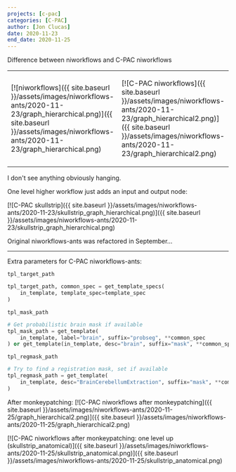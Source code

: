 ```yaml
---
projects: [c-pac]
categories: [C-PAC]
author: [Jon Clucas]
date: 2020-11-23
end_date: 2020-11-25
---
```

Difference between niworkflows and C-PAC niworkflows
<!--more-->
<table>
<tr>
<td markdown="1">

[![niworkflows]({{ site.baseurl }}/assets/images/niworkflows-ants/2020-11-23/graph_hierarchical.png)]({{ site.baseurl }}/assets/images/niworkflows-ants/2020-11-23/graph_hierarchical.png)
</td><td markdown="1">

[![C-PAC niworkflows]({{ site.baseurl }}/assets/images/niworkflows-ants/2020-11-23/graph_hierarchical2.png)]({{ site.baseurl }}/assets/images/niworkflows-ants/2020-11-23/graph_hierarchical2.png)
</td>
</tr>
</table>

I don't see anything obviously hanging.

One level higher workflow just adds an input and output node:

[![C-PAC skullstrip]({{ site.baseurl }}/assets/images/niworkflows-ants/2020-11-23/skullstrip_graph_hierarchical.png)]({{ site.baseurl }}/assets/images/niworkflows-ants/2020-11-23/skullstrip_graph_hierarchical.png)

Original niworkflows-ants was refactored in September… 

---

Extra parameters for C-PAC niworkflows-ants:

`tpl_target_path`

```Python
tpl_target_path, common_spec = get_template_specs(
    in_template, template_spec=template_spec
)
```

`tpl_mask_path`

```Python
# Get probabilistic brain mask if available
tpl_mask_path = get_template(
    in_template, label="brain", suffix="probseg", **common_spec
) or get_template(in_template, desc="brain", suffix="mask", **common_spec)
```

`tpl_regmask_path`

```Python
# Try to find a registration mask, set if available
tpl_regmask_path = get_template(
    in_template, desc="BrainCerebellumExtraction", suffix="mask", **common_spec
)
```

After monkeypatching:
[![C-PAC niworkflows after monkeypatching]({{ site.baseurl }}/assets/images/niworkflows-ants/2020-11-25/graph_hierarchical2.png)]({{ site.baseurl }}/assets/images/niworkflows-ants/2020-11-25/graph_hierarchical2.png)

[![C-PAC niworkflows after monkeypatching: one level up (skullstrip_anatomical)]({{ site.baseurl }}/assets/images/niworkflows-ants/2020-11-25/skullstrip_anatomical.png)]({{ site.baseurl }}/assets/images/niworkflows-ants/2020-11-25/skullstrip_anatomical.png)